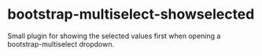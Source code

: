 # bootstrap-multiselect-showselected
Small plugin for showing the selected values first when opening a bootstrap-multiselect dropdown.
